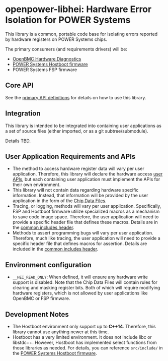 openpower-libhei: Hardware Error Isolation for POWER Systems
============================================================

This library is a common, portable code base for isolating errors reported by
hardware registers on POWER Systems chips.

The primary consumers (and requirements drivers) will be:
 * [OpenBMC Hardware Diagnostics][]
 * [POWER Systems Hostboot firmware][]
 * POWER Systems FSP firmware

Core API
--------

See the [primary API definitions][] for details on how to use this library.

Integration
-----------

This library is intended to be integrated into containing user applications as a
set of source files (either imported, or as a git subtree/submodule).

Details TBD.

User Application Requirements and APIs
--------------------------------------

 * The method to access hardware register data will vary per user application.
   Therefore, this library will declare the hardware access [user APIs][], but
   each containing user application must implement the APIs for their own
   environment.
 * This library will not contain data regarding hardware specific information.
   Instead, that information will be provided by the user application in the
   form of the [Chip Data Files][].
 * Tracing, or logging, methods will vary per user application. Specifically,
   FSP and Hostboot firmware utilize specialized macros as a mechanism to save
   code image space. Therefore, the user application will need to provide a
   specific header file that defines these macros. Details are in the
   [common includes header][].
 * Methods to assert programming bugs will vary per user application. Therefore,
   much like tracing, the user application will need to provide a specific
   header file that defines macros for assertion. Details are included in the
   [common includes header][].

Environment configuration
-------------------------

 * `__HEI_READ_ONLY`: When defined, it will ensure any hardware write support
   is disabled. Note that the Chip Data Files will contain rules for clearing
   and masking register bits. Both of which will require modifying hardware
   registers, which is not allowed by user applications like OpenBMC or FSP
   firmware.

Development Notes
-----------------

 * The Hostboot environment only support up to **C++14**. Therefore, this
   library cannot use anything newer at this time.
 * Hostboot has a very limited environment. It does not include libc or
   libstdc++. However, Hostboot has implemented select functions from those
   libraries as needed. For details, you can reference `src/include/` in the
   [POWER Systems Hostboot firmware][].

[OpenBMC Hardware Diagnostics]: https://github.com/openbmc/openpower-hw-diags
[POWER Systems Hostboot firmware]: https://github.com/open-power/hostboot
[primary API definitions]: src/hei_main.hpp
[user APIs]: src/hei_user_interface.hpp
[common includes header]: src/hei_includes.hpp
[Chip Data Files]: src/chip_data/CHIP_DATA.md

